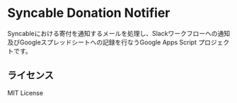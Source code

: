 # Syncable Donation Notifier

Syncableにおける寄付を通知するメールを処理し、Slackワークフローへの通知及びGoogleスプレッドシートへの記録を行なうGoogle Apps Script プロジェクトです。

## ライセンス

MIT License

